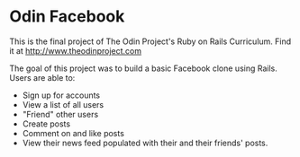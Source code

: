 # Odin Facebook

This is the final project of The Odin Project's Ruby on Rails Curriculum. Find it at http://www.theodinproject.com

The goal of this project was to build a basic Facebook clone using Rails. Users are able to:
- Sign up for accounts
- View a list of all users
- "Friend" other users
- Create posts
- Comment on and like posts
- View their news feed populated with their and their friends' posts.
